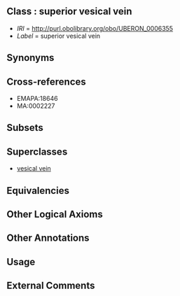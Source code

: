 
## Class : superior vesical vein

 * *IRI* = http://purl.obolibrary.org/obo/UBERON_0006355
 * *Label* = superior vesical vein

## Synonyms


## Cross-references

 * EMAPA:18646
 * MA:0002227

## Subsets


## Superclasses

 * [vesical vein](../../UBERON/60/UBERON_0002460.md)

## Equivalencies


## Other Logical Axioms


## Other Annotations


## Usage


## External Comments

